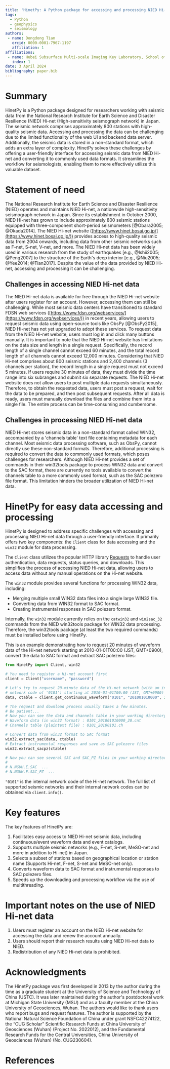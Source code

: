 ```yaml
---
title: 'HinetPy: A Python package for accessing and processing NIED Hi-net seismic data'
tags:
  - Python
  - geophysics
  - seismology
authors:
 - name: Dongdong Tian
   orcid: 0000-0001-7967-1197
   affiliation: 1
affiliations:
 - name: Hubei Subsurface Multi-scale Imaging Key Laboratory, School of Geophysics and Geomatics, China University of Geosciences, Wuhan 430074, China
   index: 1
date: 3 April 2024
bibliography: paper.bib
---
```


# Summary

HinetPy is a Python package designed for researchers working with seismic data from the
National Research Institute for Earth Science and Disaster Resilience (NIED) Hi-net
(High-sensitivity seismograph network) in Japan. The seismic network comprises approximately
800 stations with high-quality seismic data. Accessing and processing the data can be
challenging due to the limited functionality of the web UI and backend data server.
Additionally, the seismic data is stored in a non-standard format, which adds an extra
layer of complexity. HinetPy solves these challenges by offering a user-friendly interface
for accessing seismic data from NIED Hi-net and converting it to commonly used data
formats. It streamlines the workflow for seismologists, enabling them to more effectively
utilize this valuable dataset.

# Statement of need

The National Research Institute for Earth Science and Disaster Resilience (NIED) operates
and maintains NIED Hi-net, a nationwide high-sensitivity seismograph network in Japan.
Since its establishment in October 2000, NIED Hi-net has grown to include approximately
800 seismic stations equipped with three-component short-period seismometers [@Obara2005; @Okada2014].
The NIED Hi-net website ([https://www.hinet.bosai.go.jp/](https://www.hinet.bosai.go.jp/))
provides access to high-quality seismic data from 2004 onwards, including data from
other seismic networks such as F-net, S-net, V-net, and more. The NIED Hi-net data has
been widely used in various research from the study of earthquakes [e.g., @Ishii2005; @Peng2007]
to the structure of the Earth's deep interior [e.g., @Niu2005; @Yee2014; @Tian2017].
Despite the value of the data provided by NIED Hi-net, accessing and processing it can be challenging.

## Challenges in accessing NIED Hi-net data

The NIED Hi-net data is available for free through the NIED Hi-net website after users
register for an account. However, accessing them can still be challenging. While most seismic
data centers have transitioned to standard FDSN web services
([https://www.fdsn.org/webservices/](https://www.fdsn.org/webservices/)) in recent years,
allowing users to request seismic data using open-source tools like ObsPy [@ObsPy2015],
NIED Hi-net has not yet upgraded to adopt these services. To request data
from the NIED Hi-net website, users must log in and click many buttons manually.
It is important to note that the NIED Hi-net website has limitations on the data
size and length in a single request. Specifically, the record length of a single channel
cannot exceed 60 minutes, and the total record length of
all channels cannot exceed 12,000 minutes. Considering that NIED Hi-net comprises about 800 seismic
stations and 2,400 channels (3 channels per station), the record length in a single
request must not exceed 5 minutes. If users require 30 minutes of data, they must divide the
time range into six subranges and submit six separate requests. The NIED Hi-net website
does not allow users to post multiple data requests simultaneously. Therefore, to obtain
the requested data, users must post a request, wait for the data to be prepared, and then
post subsequent requests. After all data is ready, users must manually download the files
and combine them into a single file. The entire process can be time-consuming and cumbersome.

## Challenges in processing NIED Hi-net data

NIED Hi-net stores seismic data in a non-standard format called WIN32, accompanied by a
'channels table' text file containing metadata for each channel. Most seismic data processing
software, such as ObsPy, cannot directly use these non-standard formats. Therefore, additional
processing is required to convert the data to commonly used formats, which poses challenges
for researchers. Although NIED Hi-net provides a set of commands in their win32tools package
to process WIN32 data and convert to the SAC format, there are currently no tools available
to convert the channels table to a more commonly used format, such as the SAC polezero file format.
This limitation hinders the broader utilization of NIED Hi-net data.

# HinetPy for easy data accessing and processing

HinetPy is designed to address specific challenges with accessing and processing
NIED Hi-net data through a user-friendly interface. It primarily offers two key components:
the `Client` class for data accessing and the `win32` module for data processing.

The `Client` class utilizes the popular HTTP library [Requests](https://github.com/psf/requests)
to handle user authentication, data requests, status queries, and downloads. This simplifies
the process of accessing NIED Hi-net data, allowing users to access data without any
manual operations on the Hi-net website.

The `win32` module provides several functions for processing WIN32 data, including:

- Merging multiple small WIN32 data files into a single large WIN32 file.
- Converting data from WIN32 format to SAC format.
- Creating instrumental responses in SAC polezero format.

Internally, the `win32` module currently relies on the `catwin32` and `win2sac_32` commands
from the NIED win32tools package for WIN32 data processing. Therefore, the win32tools package
(at least the two required commands) must be installed before using HinetPy.

This is an example demonstrating how to request 20 minutes of waveform data of the Hi-net
network starting at 2010-01-01T00:00 (JST, GMT+0900), convert the data to SAC format
and extract SAC polezero files:
```python
from HinetPy import Client, win32

# You need to register a Hi-net account first
client = Client("username", "password")

# Let's try to request 20-minute data of the Hi-net network (with an internal
# network code of '0101') starting at 2010-01-01T00:00 (JST, GMT+0900)
data, ctable = client.get_continuous_waveform("0101", "201001010000", 20)

# The request and download process usually takes a few minutes.
# Be patient...
# Now you can see the data and channels table in your working directory
# Waveform data (in win32 format) : 0101_201001010000_20.cnt
# Channels table (plaintext file) : 0101_20100101.ch

# Convert data from win32 format to SAC format
win32.extract_sac(data, ctable)
# Extract instrumental responses and save as SAC polezero files
win32.extract_sacpz(ctable)

# Now you can see several SAC and SAC_PZ files in your working directory.
#
# N.NGUH.E.SAC  ...
# N.NGUH.E.SAC_PZ  ...
```

`"0101"` is the internal network code of the Hi-net network. The full list of supported
seismic networks and their internal network codes can be obtained via `client.info()`.

# Key features

The key features of HinetPy are:

1. Facilitates easy access to NIED Hi-net seismic data, including continuous/event waveform
   data and event catalogs.
2. Supports multiple seismic networks (e.g., F-net, S-net, MeSO-net and more in addition
   to Hi-net) in Japan.
3. Selects a subset of stations based on geographical location or station name (Supports
   Hi-net, F-net, S-net and MeSO-net only).
4. Converts waveform data to SAC format and instrumental responses to SAC polezero files.
5. Speeds up the downloading and processing workflow via the use of multithreading.

# Important notes on the use of NIED Hi-net data

1. Users must register an account on the NIED Hi-net website for accessing the data and
   renew the account annually.
2. Users should report their research results using NIED Hi-net data to NIED.
3. Redistribution of any NIED Hi-net data is prohibited.

# Acknowledgments

The HinetPy package was first developed in 2013 by the author during the time as a graduate
student at the University of Science and Technology of China (USTC). It was later maintained
during the author's postdoctoral work at Michigan State University (MSU) and as a faculty
member at the China University of Geosciences, Wuhan. The authors would like to thank
users who report bugs and request features. The author is supported by
the National Natural Science Foundation of China under grant NSFC42274122,
the “CUG Scholar” Scientific Research Funds at China University of Geosciences (Wuhan) (Project No. 2022012),
and the Fundamental Research Funds for the Central Universities, China University of Geosciences (Wuhan) (No. CUG230604).

# References
